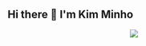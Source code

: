 ## Hi there 👋 I'm Kim Minho
<p align="center">
  <a href="https://skillicons.dev">
    <img src="https://skillicons.dev/icons?i=kubernetes,docker,c,vim" />
  </a>
</p>
<!--<img width="600" height="600" alt="aws-certified-data-engineer-associate" src="https://github.com/user-attachments/assets/509d8aba-be8f-420e-8f94-cc232c0aa710" />
<img width="1600" height="1600" alt="hashicorp-certified-terraform-associate-003" src="https://github.com/user-attachments/assets/7a37047d-d08b-465d-ba3c-ba2ba493f391" />

**GMinHo/GMinho** is a ✨ _special_ ✨ repository because its `README.md` (this file) appears on your GitHub profile.

Here are some ideas to get you started:

- 🔭 I’m currently working on ...
- 🌱 I’m currently learning ...
- 👯 I’m looking to collaborate on ...
- 🤔 I’m looking for help with ...
- 💬 Ask me about ...
- 📫 How to reach me: ...
- 😄 Pronouns: ...
- ⚡ Fun fact: ...
-->

